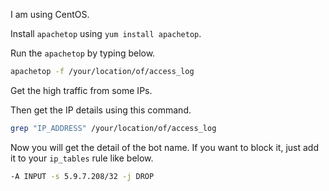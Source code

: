 I am using CentOS.

Install `apachetop` using `yum install apachetop`.

Run the `apachetop` by typing below.

```bash
apachetop -f /your/location/of/access_log
```

Get the high traffic from some IPs.

Then get the IP details using this command.

```bash
grep "IP_ADDRESS" /your/location/of/access_log
```

Now you will get the detail of the bot name. If you want to block it, just add it to your `ip_tables` rule like below.

```bash
-A INPUT -s 5.9.7.208/32 -j DROP
```

